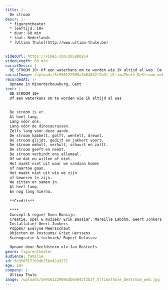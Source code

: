 ```yaml
---
title: |-
  De stroom
descr: |-
  * figurentheater
  * leeftijd: 10+
  * duur: 60 min
  * taal: Nederlands
  * [Ultima Thule](http://www.ultima-thule.be)

  ‍
videoUrl: https://vimeo.com/205880954
videoLength: 60 min
socialDescr: |-
  DE STROOM 10+ Of een waterkans om te worden wie ik altijd al was. De stroom is er. Al heel lang. Lang vóór ons. Lang vóór de dinosaurussen. Zelfs lang vóór deze aarde. De stroom kabbelt, golft, wentelt, dreunt. De stroom glijdt, gedijt en jakkert voort. De stroom omhult, verhult, schuurt en zalft. De stroom geeft en neemt. De stroom verbindt ons allemaal. Of we dat nu willen of niet. Het maakt niet uit waar we vandaan komen of naartoe gaan. Het maakt niet uit wie we zijn of beweren te zijn. We zitten er samen in. Al heel lang. En nog lang hierna.
socialImage: /uploads/5e956122909a3b64042f2b3f_UltimaThule_DeStroom_web.jpg
recordedAt: |-
  Opname in Minardschouwburg, Gent
text: |-
  DE STROOM 10+
  Of een waterkans om te worden wie ik altijd al was
  
  
  De stroom is er.
  Al heel lang.
  Lang vóór ons.
  Lang vóór de dinosaurussen.
  Zelfs lang vóór deze aarde.
  De stroom kabbelt, golft, wentelt, dreunt.
  De stroom glijdt, gedijt en jakkert voort.
  De stroom omhult, verhult, schuurt en zalft.
  De stroom geeft en neemt.
  De stroom verbindt ons allemaal.
  Of we dat nu willen of niet.
  Het maakt niet uit waar we vandaan komen
  of naartoe gaan.
  Het maakt niet uit wie we zijn
  of beweren te zijn.
  We zitten er samen in.
  Al heel lang.
  En nog lang hierna.
  
  **Credits**

  **‍**
  Concept & regie/ Sven Ronsijn
  Creatie, spel & muziek/ Erik Bassier, Mareille Labohm, Geert Jonkers, Rupert Defossez
  Installatie/ Geert Jonkers
  Poppen/ Evelyne Meersschaut
  Objecten en kostuums/ Griet Herssens
  Scenografie & techniek/ Rupert Defossez

  Opname door Beeldstorm olv Jan Bosteels
genre: figurentheater
audience: familie
id: 5e956317193db25be42a9272
age: 10+
company: |-
  Ultima Thule
image: /uploads/5e956122909a3b64042f2b3f_UltimaThule_DeStroom_web.jpg
---
```

